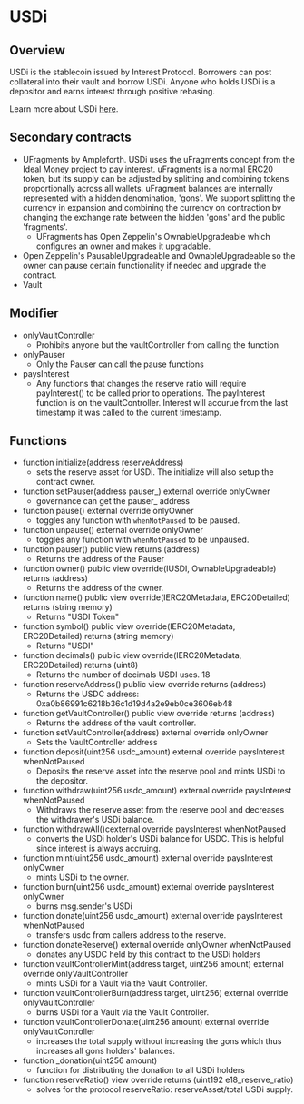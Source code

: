 # USDi

## Overview
USDi is the stablecoin issued by Interest Protocol. Borrowers can post collateral into their vault and borrow USDi. Anyone who holds USDi is a depositor and earns interest through positive rebasing.

Learn more about USDi [here](../../concepts/USDi/USDi.md).


## Secondary contracts
* UFragments by Ampleforth. USDi uses the uFragments concept from the Ideal Money project to pay interest. uFragments is a normal ERC20 token, but its supply can be adjusted by splitting and combining tokens proportionally across all wallets. uFragment balances are internally represented with a hidden denomination, 'gons'. We support splitting the currency in expansion and combining the currency on contraction by changing the exchange rate between the hidden 'gons' and the public 'fragments'.
    * UFragments has Open Zeppelin's OwnableUpgradeable which configures an owner and makes it upgradable.
* Open Zeppelin's PausableUpgradeable and OwnableUpgradeable so the owner can pause certain functionality if needed and upgrade the contract. 
* Vault

## Modifier
* onlyVaultController
    * Prohibits anyone but the vaultController from calling the function
* onlyPauser
    * Only the Pauser can call the pause functions
* paysInterest
    * Any functions that changes the reserve ratio will require payInterest() to be called prior to operations. The payInterest function is on the vaultController. Interest will accurue from the last timestamp it was called to the current timestamp.

## Functions
* function initialize(address reserveAddress)
    * sets the reserve asset for USDi. The initialize will also setup the contract owner. 
* function setPauser(address pauser_) external override onlyOwner
    * governance can get the pauser_ address
* function pause() external override onlyOwner
    * toggles any function with `whenNotPaused` to be paused.
* function unpause() external override onlyOwner
    * toggles any function with `whenNotPaused` to be unpaused.
* function pauser() public view returns (address)
    * Returns the address of the Pauser
* function owner() public view override(IUSDI, OwnableUpgradeable) returns (address)
    * Returns the address of the owner. 
* function name() public view override(IERC20Metadata, ERC20Detailed) returns (string memory)
    * Returns "USDI Token"
* function symbol() public view override(IERC20Metadata, ERC20Detailed) returns (string memory)
    * Returns "USDI"
* function decimals() public view override(IERC20Metadata, ERC20Detailed) returns (uint8)
    * Returns the number of decimals USDI uses. 18
* function reserveAddress() public view override returns (address)
    * Returns the USDC address: 0xa0b86991c6218b36c1d19d4a2e9eb0ce3606eb48
* function getVaultController() public view override returns (address)
    * Returns the address of the vault controller.
* function setVaultController(address) external override onlyOwner
    * Sets the VaultController address
* function deposit(uint256 usdc_amount) external override paysInterest whenNotPaused
    * Deposits the reserve asset into the reserve pool and mints USDi to the depositor.
* function withdraw(uint256 usdc_amount) external override paysInterest whenNotPaused
    * Withdraws the reserve asset from the reserve pool and decreases the withdrawer's USDi balance.
* function withdrawAll()cexternal override paysInterest whenNotPaused
    * converts the USDi holder's USDi balance for USDC. This is helpful since interest is always accruing. 
* function mint(uint256 usdc_amount) external override paysInterest onlyOwner
    * mints USDi to the owner.
* function burn(uint256 usdc_amount) external override paysInterest onlyOwner
    * burns msg.sender's USDi
* function donate(uint256 usdc_amount) external override paysInterest whenNotPaused
    * transfers usdc from callers address to the reserve.  
* function donateReserve() external override onlyOwner whenNotPaused
    * donates any USDC held by this contract to the USDi holders
* function vaultControllerMint(address target, uint256 amount) external override onlyVaultController
    * mints USDi for a Vault via the Vault Controller.
* function vaultControllerBurn(address target, uint256) external override onlyVaultController
    * burns USDi for a Vault via the Vault Controller. 
* function vaultControllerDonate(uint256 amount) external override onlyVaultController
    * increases the total supply without increasing the gons which thus increases all gons holders' balances.
* function _donation(uint256 amount)
    * function for distributing the donation to all USDi holders
* function reserveRatio() view override returns (uint192 e18_reserve_ratio)
    * solves for the protocol reserveRatio: reserveAsset/total USDi supply. 



